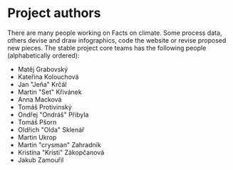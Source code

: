 # Project authors

There are many people working on Facts on climate. Some process data, others devise and draw infographics, code the website or revise proposed new pieces. The stable project core teams has the following people (alphabetically ordered):

* Matěj Grabovský
* Kateřina Kolouchová
* Jan "Jeňa" Krčál
* Martin "Set" Křivánek
* Anna Macková
* Tomáš Protivinský
* Ondřej "Ondráš" Přibyla
* Tomáš Pšorn
* Oldřich "Olda" Sklenář
* Martin Ukrop
* Martin "crysman" Zahradník
* Kristína "Kristi" Zákopčanová
* Jakub Zamouřil
